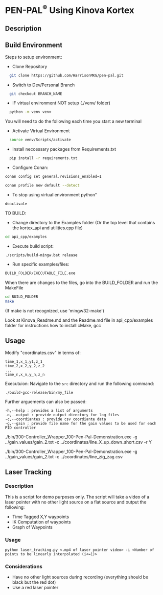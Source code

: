<h1>PEN-PAL<sup>®</sup> Using Kinova Kortex </h1>
<h2>Description</h2>

<h2>Build Environment</h2>
Steps to setup environment:

+ Clone Repository 

```sh
  git clone https://github.com/HarrisonMKG/pen-pal.git
```

+ Switch to Dev/Personal Branch 
```sh
  git checkout BRANCH_NAME
```

+ IF virtual environment NOT setup (./venv/ folder) 
```sh
  python -m venv venv 
```

You will need to do the following each time you start a new terminal
+ Activate Virtual Environment 
```sh
  source venv/Scripts/activate 
```
+ Install neccessary packages from Requirements.txt 
```sh
  pip install -r requirements.txt 
```
+ Configure Conan:
```sh
conan config set general.revisions_enabled=1

conan profile new default --detect
```

+ To stop using virtual environment python"
```sh
deactivate 
```


TO BUILD:
+ Change directory to the Examples folder (Or the top level that contains the kortex_api and utilities.cpp file)
```sh
cd api_cpp/examples
```
+ Execute build script:
```sh
./scripts/build-mingw.bat release
```

+ Run specific examples/files:
```sh
BUILD_FOLDER/EXECUTABLE_FILE.exe
```

When there are changes to the files, go into the BUILD_FOLDER and run the MakeFile
```sh
cd BUILD_FOLDER
make
```
(If make is not recognized, use 'mingw32-make')

Look at Kinova_Readme.md and the Readme.md file in api_cpp/examples folder for instructions how to install cMake, gcc

<h2>Usage</h2>

Modify "coordinates.csv" in terms of:

```
time_1,x_1,y1,z_1
time_2,x_2,y_2,z_2
...
time_n,x_n,y_n,z_n
```

Executuion:
Navigate to the `src` directory and run the following command:
```
./build-gcc-release/bin/my_file
```
Further arguements can also be passed:
```
-h,--help : provides a list of arguments
-o,--output : provide output directory for log files
-c,--coordiantes : provide csv coordiante data
-g,--gain : provide file name for the gain values to be used for each PID controller
```

./bin/300-Controller_Wrapper_100-Pen-Pal-Demonstration.exe  -g ../gain_values/gain_2.txt -c ../coordinates/line_X_up_down_short.csv -r Y

./bin/300-Controller_Wrapper_100-Pen-Pal-Demonstration.exe  -g ../gain_values/gain_2.txt -c ../coordinates/line_zig_zag.csv


## Laser Tracking
### Description
This is a script for demo purposes only. The script will take a video of a laser pointer with no other light source on a flat source and output the following:
- Time Tagged X,Y waypoints
- IK Computation of waypoints
- Graph of Waypoints
### Usage
`python laser_tracking.py <.mp4 of laser pointer video> -i <Number of points to be linearly interpolated (i<=1)>`
### Considerations
- Have no other light sources during recording (everything should be black but the red dot)
- Use a red laser pointer
